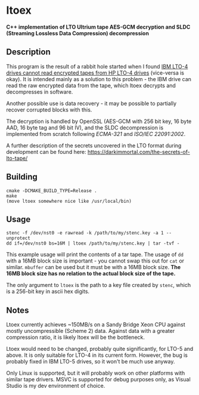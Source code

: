 # ltoex
**C++ implementation of LTO Ultrium tape AES-GCM decryption and SLDC (Streaming Lossless Data Compression) decompression**

## Description

This program is the result of a rabbit hole started when I found [IBM LTO-4 drives cannot read encrypted tapes from HP LTO-4 drives](https://darkimmortal.com/lto4-encryption-woes/) (vice-versa is okay). It is intended mainly as a solution to this problem - the IBM drive can read the raw encrypted data from the tape, which ltoex decrypts and decompresses in software.

Another possible use is data recovery - it may be possible to partially recover corrupted blocks with this.

The decryption is handled by OpenSSL (AES-GCM with 256 bit key, 16 byte AAD, 16 byte tag and 96 bit IV), and the SLDC decompression is implemented from scratch following *ECMA-321* and *ISO/IEC 22091:2002*.

A further description of the secrets uncovered in the LTO format during development can be found here: https://darkimmortal.com/the-secrets-of-lto-tape/

## Building

```
cmake -DCMAKE_BUILD_TYPE=Release .
make
(move ltoex somewhere nice like /usr/local/bin)
```

## Usage

```
stenc -f /dev/nst0 -e rawread -k /path/to/my/stenc.key -a 1 --unprotect
dd if=/dev/nst0 bs=16M | ltoex /path/to/my/stenc.key | tar -tvf -
```

This example usage will print the contents of a tar tape. The usage of `dd` with a 16MB block size is important - you cannot swap this out for `cat` or similar. `mbuffer` can be used but it must be with a 16MB block size. **The 16MB block size has no relation to the actual block size of the tape.**

The only argument to `ltoex` is the path to a key file created by `stenc`, which is a 256-bit key in ascii hex digits.

## Notes

Ltoex currently achieves ~150MB/s on a Sandy Bridge Xeon CPU against mostly uncompressible (Scheme 2) data. Against data with a greater compression ratio, it is likely ltoex will be the bottleneck.

Ltoex would need to be changed, probably quite significantly, for LTO-5 and above. It is only suitable for LTO-4 in its current form. However, the bug is probably fixed in IBM LTO-5 drives, so it won't be much use anyway.

Only Linux is supported, but it will probably work on other platforms with similar tape drivers. MSVC is supported for debug purposes only, as Visual Studio is my dev environment of choice.
